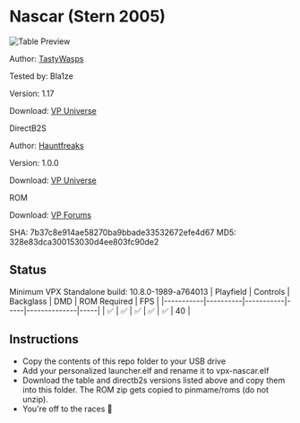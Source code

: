 # Nascar (Stern 2005)

![Table Preview](https://vpuniverse.com/screenshots/monthly_2024_03/screenshot_cab.png.cb18ada5277069130ecd01a85255f1a3.png)

Author: [TastyWasps](https://vpuniverse.com/profile/44724-tastywasps/)  

Tested by: Bla1ze

Version: 1.17

Download: [VP Universe](https://vpuniverse.com/files/file/18982-nascar-stern-2005/)

DirectB2S

Author: [Hauntfreaks](https://vpuniverse.com/profile/5216-hauntfreaks/)  

Version: 1.0.0  

Download: [VP Universe](https://vpuniverse.com/files/file/18983-nascar-stern-2005-b2s-with-full-dmd/)

ROM

Download: [VP Forums](https://www.vpforums.org/index.php?app=downloads&showfile=157)

SHA: 7b37c8e914ae58270ba9bbade33532672efe4d67
MD5: 328e83dca300153030d4ee803fc90de2

## Status 

Minimum VPX Standalone build: 10.8.0-1989-a764013
| Playfield | Controls | Backglass | DMD | ROM Required | FPS | 
|-----------|----------|-----------|-----|--------------|-----|
| :white_check_mark: | :white_check_mark: | :white_check_mark: | :white_check_mark: | :white_check_mark: | 40 |

## Instructions

- Copy the contents of this repo folder to your USB drive
- Add your personalized launcher.elf and rename it to vpx-nascar.elf
- Download the table and directb2s versions listed above and copy them into this folder. The ROM zip gets copied to pinmame/roms (do not unzip).
- You're off to the races 🏁
